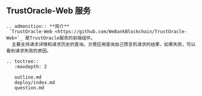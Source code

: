 ## TrustOracle-Web 服务

```eval_rst
.. admonition:: **简介**
 `TrustOracle-Web <https://github.com/WeBankBlockchain/TrustOracle-Web>`_ 是TrustOracle服务的前端组件。  
  主要支持请求详情和请求历史的查询。方便应用查询自己预言机请求的结果，如果失败，可以看到请求失败的原因。   
```

```eval_rst
.. toctree::
   :maxdepth: 2

   outline.md
   deploy/index.md
   question.md

```